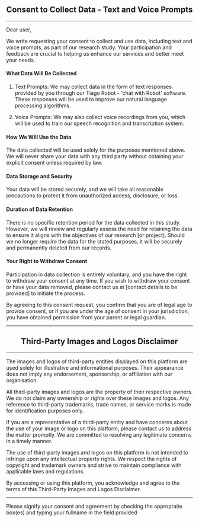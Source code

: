 <h2 align="center"> Consent to Collect Data - Text and Voice Prompts </h2>


---


Dear user,

 We write requesting your consent to collect and use data, including text and voice prompts, as part of our research study. Your participation and feedback are crucial to helping us enhance our services and better meet your needs.

#### What Data Will Be Collected
1. Text Prompts: 
    We may collect data in the form of text responses provided by you through our Tiago Robot - 'chat with Robot' software. These responses will be used to improve our natural language processing algorithms.

2. Voice Prompts: 
    We may also collect voice recordings from you, which will be used to train our speech recognition and transcription system.

#### How We Will Use the Data 
The data collected will be used solely for the purposes mentioned above. We will never share your data with any third party without obtaining your explicit consent unless required by law.

#### Data Storage and Security
Your data will be stored securely, and we will take all reasonable precautions to protect it from unauthorized access, disclosure, or loss.

#### Duration of Data Retention 
There is no specific retention period for the data collected in this study. However, we will review and regularly assess the need for retaining the data to ensure it aligns with the objectives of our research [or project]. Should we no longer require the data for the stated purposes, it will be securely and permanently deleted from our records.

#### Your Right to Withdraw Consent
Participation in data collection is entirely voluntary, and you have the right to withdraw your consent at any time. If you wish to withdraw your consent or have your data removed, please contact us at [contact details to be provided] to initiate the process.


By agreeing to this consent request, you confirm that you are of legal age to provide consent, or if you are under the age of consent in your jurisdiction, you have obtained permission from your parent or legal guardian.


---


<h2 align="center"> Third-Party Images and Logos Disclaimer</h2>


---


The images and logos of third-party entities displayed on this platform are used solely for illustrative and informational purposes. Their appearance does not imply any endorsement, sponsorship, or affiliation with our organisation.

All third-party images and logos are the property of their respective owners. We do not claim any ownership or rights over these images and logos. Any reference to third-party trademarks, trade names, or service marks is made for identification purposes only.

If you are a representative of a third-party entity and have concerns about the use of your image or logo on this platform, please contact us to address the matter promptly. We are committed to resolving any legitimate concerns in a timely manner.

The use of third-party images and logos on this platform is not intended to infringe upon any intellectual property rights. We respect the rights of copyright and trademark owners and strive to maintain compliance with applicable laws and regulations.

By accessing or using this platform, you acknowledge and agree to the terms of this Third-Party Images and Logos Disclaimer.

___

Please signify your consent and agreement by checking the appropraite box(es) and typing your fullname in the field provided

